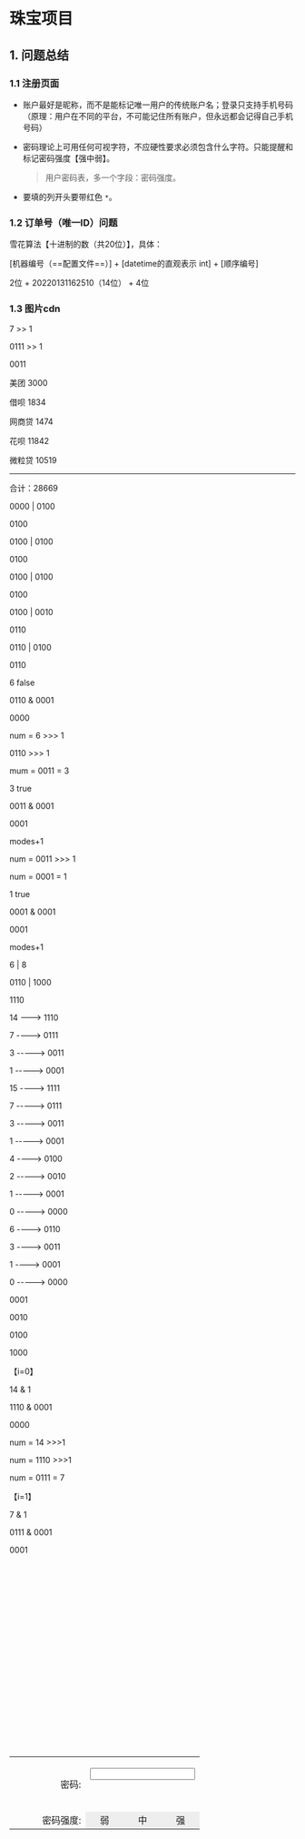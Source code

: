 # 珠宝项目

## 1. 问题总结

### 1.1 注册页面

- 账户最好是昵称，而不是能标记唯一用户的传统账户名；登录只支持手机号码（原理：用户在不同的平台，不可能记住所有账户，但永远都会记得自己手机号码）

- 密码理论上可用任何可视字符，不应硬性要求必须包含什么字符。只能提醒和标记密码强度【强中弱】。

  >  用户密码表，多一个字段：密码强度。

- 要填的列开头要带红色 `*`。

### 1.2 订单号（唯一ID）问题

雪花算法【十进制的数（共20位）】，具体：

[机器编号（==配置文件==）] + [datetime的直观表示 int] + [顺序编号]

  2位        +   20220131162510（14位） +   4位



### 1.3 图片cdn





















7 >> 1



0111 >> 1

0011





美团 3000

借呗 1834

网商贷 1474

花呗 11842

微粒贷 10519

-----------------------

合计：28669









0000 | 0100

0100

0100 | 0100

0100

0100 | 0100

0100

0100 | 0010

0110

0110 | 0100

0110











6  false

0110 & 0001 

0000



num = 6 >>> 1

0110 >>> 1

mum = 0011 = 3



3  true

0011 & 0001

0001

modes+1



num = 0011 >>> 1

num = 0001 = 1



1 true

0001 & 0001

0001

modes+1













6 | 8

0110 | 1000

1110











14 ---> 1110

7	----> 0111

3	 -----> 0011

1	----->  0001



15 ----> 1111

7	-----> 0111

3	-----> 0011

1	-----> 0001







4  ----> 0100

2  -----> 0010

1    -----> 0001

0  -----> 0000



6 ---->  0110

3 ---->  0011

1 ---->  0001

0 -----> 0000





0001

0010

0100

1000













【i=0】

14 & 1

1110 & 0001

0000



num = 14 >>>1

num =  1110 >>>1

num =  0111 = 7



【i=1】

7 & 1

0111 & 0001

0001





















<html>

<head>

<title>JS判断密码强度</title>

<script language=javascript>  



  //bitTotal函数  

  //计算密码模式  

  function bitTotal(num){  

​    modes=0;  

​    for (i=0;i<4;i++){  



​      if (num & 1) modes++;  



​      num = num >>> 1

​      // num>>>=1;

​    }

​    console.log(1111111111111111,modes)

​    return modes;

  }

  

  //判断输入密码的类型  

  function CharMode(iN){  

​    if (iN>=48 && iN <=57) //数字  

​      return 1;  

​    if (iN>=65 && iN <=90) //大写  

​      return 2;  

​    if (iN>=97 && iN <=122) //小写  

​      return 4;  

​    else  

​      return 8;  

  }



  //返回强度级别  

  function checkStrong(sPW){  

​    if (sPW.length<6)  

​      return 0; //密码太短，不检测级别



​    Modes=0;  

​    

​    for (i=0;i<sPW.length;i++){



​      console.log('a', Modes )

​      console.log('b', Modes | CharMode(sPW.charCodeAt(i)) )

​      //密码模式  

​      // Modes = Modes | CharModes(sPW.charCodeAt(i))

​      Modes|=CharMode(sPW.charCodeAt(i)); 

​      console.log('Modes：', Modes )

​      

​    }



​    console.log('c---------------',Modes)



​    return bitTotal(Modes);  

  }

 

  //显示颜色  

  function pwStrength(pwd){  

​    Dfault_color="#eeeeee";     //默认颜色

​    L_color="#FF0000";     //低强度的颜色，且只显示在最左边的单元格中

​    M_color="#FF9900";     //中等强度的颜色，且只显示在左边两个单元格中

​    H_color="#33CC00";     //高强度的颜色，三个单元格都显示

​    if (pwd==null||pwd==''){  

​      Lcolor=Mcolor=Hcolor=Dfault_color;

​    }  

​    else{  

​      S_level=checkStrong(pwd);  

​      switch(S_level) {  

​      case 0:  

​        Lcolor=Mcolor=Hcolor=Dfault_color;

​        break;

​      case 1:  

​        Lcolor=L_color;

​        Mcolor=Hcolor=Dfault_color;

​        break;  

​      case 2:  

​        Lcolor=Mcolor=M_color;  

​        Hcolor=Dfault_color;  

​        break;  

​      default:  

​        Lcolor=Mcolor=Hcolor=H_color;  

​    }  

  }  

  document.getElementById("strength_L").style.background=Lcolor;  

  document.getElementById("strength_M").style.background=Mcolor;  

  document.getElementById("strength_H").style.background=Hcolor;  

  return;

}



// var i = 1

console.log(14&1)

</script>

</head>

<body>

<form name=form1 action="" >

    <table width="250" border="0" cellpadding="2" bordercolor="#eeeeee" style='display:inline'>

​    <tr>

​      <td width="40%" align="right">密码:</td>

​      <td colspan="3" align="left">

​        <input type="text" size=20 onKeyUp=pwStrength(this.value) onBlur=pwStrength(this.value)>

​      </td>

​    </tr> 

​    <tr align="center">

​      <td width="40%" align="right">密码强度:</td>

​      <td width="20%" id="strength_L" bgcolor="#eeeeee">弱</td>  

​      <td width="20%" id="strength_M" bgcolor="#eeeeee">中</td>  

​      <td width="20%" id="strength_H" bgcolor="#eeeeee">强</td>  

​    </tr>

  </table>

</form>

</body>

</html>